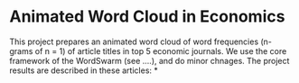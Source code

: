 # Animated  Word Cloud in Economics

This project prepares an animated word cloud of word frequencies (n-grams of n = 1) of article titles in top 5 economic journals.
We use the core framework of the WordSwarm (see ....), and do minor chnages.
The project results are described in these articles:
* 

